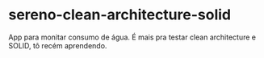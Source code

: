 # sereno-clean-architecture-solid
App para monitar consumo de água. É mais pra testar clean architecture e SOLID, tô recém aprendendo.
